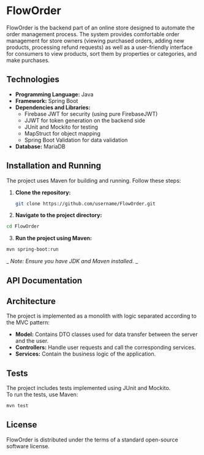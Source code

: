 # FlowOrder

FlowOrder is the backend part of an online store designed to automate the order management process. The system provides comfortable order management for store owners (viewing purchased orders, adding new products, processing refund requests) as well as a user-friendly interface for consumers to view products, sort them by properties or categories, and make purchases.

## Technologies

- **Programming Language:** Java
- **Framework:** Spring Boot
- **Dependencies and Libraries:**
  - Firebase JWT for security (using pure FirebaseJWT)
  - JJWT for token generation on the backend side
  - JUnit and Mockito for testing
  - MapStruct for object mapping
  - Spring Boot Validation for data validation
- **Database:** MariaDB

## Installation and Running

The project uses Maven for building and running. Follow these steps:

1. **Clone the repository:**

   ```bash
   git clone https://github.com/username/FlowOrder.git
   ```
2. **Navigate to the project directory:**

  ```bash
  cd FlowOrder
  ```
3. **Run the project using Maven:**

  ```bash
  mvn spring-boot:run
  ```
_ _Note: Ensure you have JDK and Maven installed._ _

## API Documentation



## Architecture

The project is implemented as a monolith with logic separated according to the MVC pattern:

- **Model:** Contains DTO classes used for data transfer between the server and the user.
- **Controllers:** Handle user requests and call the corresponding services.
- **Services:** Contain the business logic of the application.

## Tests

The project includes tests implemented using JUnit and Mockito.  
To run the tests, use Maven:

  ```bash
  mvn test
  ```

## License
FlowOrder is distributed under the terms of a standard open-source software license.
